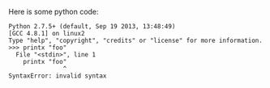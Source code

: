 Here is some python code:

    Python 2.7.5+ (default, Sep 19 2013, 13:48:49) 
    [GCC 4.8.1] on linux2
    Type "help", "copyright", "credits" or "license" for more information.
    >>> printx "foo"
      File "<stdin>", line 1
        printx "foo"
                   ^
    SyntaxError: invalid syntax